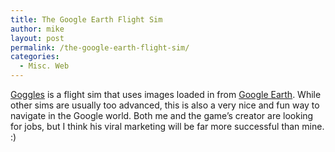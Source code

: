 ```yaml
---
title: The Google Earth Flight Sim
author: mike
layout: post
permalink: /the-google-earth-flight-sim/
categories:
  - Misc. Web
---
```

[Goggles][1] is a flight sim that uses images loaded in from [Google Earth][2]. While other sims are usually too advanced, this is also a very nice and fun way to navigate in the Google world. Both me and the game&#8217;s creator are looking for jobs, but I think his viral marketing will be far more successful than mine. :)

 [1]: http://www.isoma.net/games/GogglesBeta09.swf
 [2]: http://earth.google.com